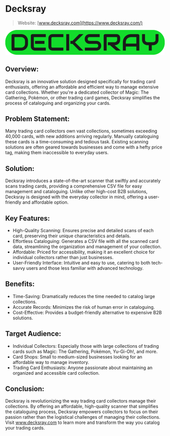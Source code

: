 # **Decksray**

> Website: [www.decksray.com](https://www.decksray.com/)

![Decksray Logo](public/assets/logo/logo_by-nexdecks.png)

## **Overview:**

Decksray is an innovative solution designed specifically for trading card enthusiasts, offering an affordable and efficient way to manage extensive card collections. Whether you're a dedicated collector of Magic: The Gathering, Pokémon, or other trading card games, Decksray simplifies the process of cataloguing and organizing your cards.

## **Problem Statement:**

Many trading card collectors own vast collections, sometimes exceeding 40,000 cards, with new additions arriving regularly. Manually cataloguing these cards is a time-consuming and tedious task. Existing scanning solutions are often geared towards businesses and come with a hefty price tag, making them inaccessible to everyday users.

## **Solution:**

Decksray introduces a state-of-the-art scanner that swiftly and accurately scans trading cards, providing a comprehensive CSV file for easy management and cataloguing. Unlike other high-cost B2B solutions, Decksray is designed with the everyday collector in mind, offering a user-friendly and affordable option.

## **Key Features:**

- High-Quality Scanning: Ensures precise and detailed scans of each card, preserving their unique characteristics and details.
- Effortless Cataloguing: Generates a CSV file with all the scanned card data, streamlining the organization and management of your collection.
- Affordable: Priced for accessibility, making it an excellent choice for individual collectors rather than just businesses.
- User-Friendly Interface: Intuitive and easy to use, catering to both tech-savvy users and those less familiar with advanced technology.

## **Benefits:**

- Time-Saving: Dramatically reduces the time needed to catalog large collections.
- Accurate Records: Minimizes the risk of human error in cataloguing.
- Cost-Effective: Provides a budget-friendly alternative to expensive B2B solutions.

## **Target Audience:**

- Individual Collectors: Especially those with large collections of trading cards such as Magic: The Gathering, Pokémon, Yu-Gi-Oh!, and more.
- Card Shops: Small to medium-sized businesses looking for an affordable way to manage inventory.
- Trading Card Enthusiasts: Anyone passionate about maintaining an organized and accessible card collection.

## **Conclusion:**

Decksray is revolutionizing the way trading card collectors manage their collections. By offering an affordable, high-quality scanner that simplifies the cataloguing process, Decksray empowers collectors to focus on their passion rather than the logistical challenges of managing their collections. Visit www.decksray.com to learn more and transform the way you catalog your trading cards.
